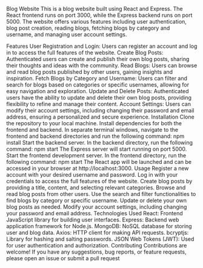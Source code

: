 Blog Website
This is a blog website built using React and Express. The React frontend runs on port 3000, while the Express backend runs on port 5000. The website offers various features including user authentication, blog post creation, reading blogs, fetching blogs by category and username, and managing user account settings.

Features
User Registration and Login: Users can register an account and log in to access the full features of the website.
Create Blog Posts: Authenticated users can create and publish their own blog posts, sharing their thoughts and ideas with the community.
Read Blogs: Users can browse and read blog posts published by other users, gaining insights and inspiration.
Fetch Blogs by Category and Username: Users can filter and search for blogs based on categories or specific usernames, allowing for easy navigation and exploration.
Update and Delete Posts: Authenticated users have the ability to update and delete their own blog posts, providing flexibility to refine and manage their content.
Account Settings: Users can modify their account settings, including changing their password and email address, ensuring a personalized and secure experience.
Installation
Clone the repository to your local machine.
Install dependencies for both the frontend and backend. In separate terminal windows, navigate to the frontend and backend directories and run the following command:
npm install
Start the backend server. In the backend directory, run the following command:
npm start
The Express server will start running on port 5000.
Start the frontend development server. In the frontend directory, run the following command:
npm start
The React app will be launched and can be accessed in your browser at http://localhost:3000.
Usage
Register a new account with your desired username and password.
Log in with your credentials to access the full features of the website.
Create blog posts by providing a title, content, and selecting relevant categories.
Browse and read blog posts from other users.
Use the search and filter functionalities to find blogs by category or specific username.
Update or delete your own blog posts as needed.
Modify your account settings, including changing your password and email address.
Technologies Used
React: Frontend JavaScript library for building user interfaces.
Express: Backend web application framework for Node.js.
MongoDB: NoSQL database for storing user and blog data.
Axios: HTTP client for making API requests.
bcryptjs: Library for hashing and salting passwords.
JSON Web Tokens (JWT): Used for user authentication and authorization.
Contributing
Contributions are welcome! If you have any suggestions, bug reports, or feature requests, please open an issue or submit a pull request
